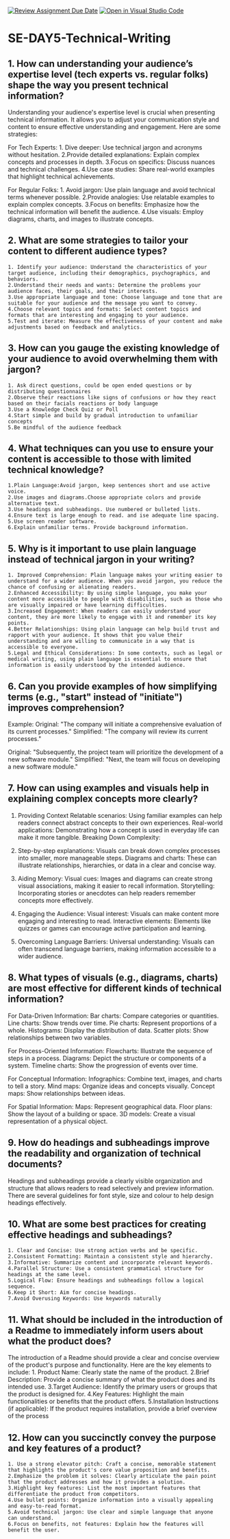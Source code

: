 [![Review Assignment Due Date](https://classroom.github.com/assets/deadline-readme-button-22041afd0340ce965d47ae6ef1cefeee28c7c493a6346c4f15d667ab976d596c.svg)](https://classroom.github.com/a/zsAR-pyY)
[![Open in Visual Studio Code](https://classroom.github.com/assets/open-in-vscode-2e0aaae1b6195c2367325f4f02e2d04e9abb55f0b24a779b69b11b9e10269abc.svg)](https://classroom.github.com/online_ide?assignment_repo_id=15719323&assignment_repo_type=AssignmentRepo)
# SE-DAY5-Technical-Writing
## 1. How can understanding your audience’s expertise level (tech experts vs. regular folks) shape the way you present technical information?

Understanding your audience's expertise level is crucial when presenting technical information. It allows you to adjust your communication style and content to ensure effective understanding and engagement. Here are some strategies:

For Tech Experts:
    1. Dive deeper: Use technical jargon and acronyms without hesitation.
    2.Provide detailed explanations: Explain complex concepts and processes in depth.
    3.Focus on specifics: Discuss nuances and technical challenges.
    4.Use case studies: Share real-world examples that highlight technical achievements.

For Regular Folks:
    1. Avoid jargon: Use plain language and avoid technical terms whenever possible.
    2.Provide analogies: Use relatable examples to explain complex concepts.
    3.Focus on benefits: Emphasize how the technical information will benefit the audience.
    4.Use visuals: Employ diagrams, charts, and images to illustrate concepts.

## 2. What are some strategies to tailor your content to different audience types?

    1. Identify your audience: Understand the characteristics of your target audience, including their demographics, psychographics, and behaviors.
    2.Understand their needs and wants: Determine the problems your audience faces, their goals, and their interests.
    3.Use appropriate language and tone: Choose language and tone that are suitable for your audience and the message you want to convey.
    4.Choose relevant topics and formats: Select content topics and formats that are interesting and engaging to your audience.
    5.Test and iterate: Measure the effectiveness of your content and make adjustments based on feedback and analytics.

## 3. How can you gauge the existing knowledge of your audience to avoid overwhelming them with jargon?

    1. Ask direct questions, could be open ended questions or by distributing questionnaires
    2.Observe their reactions like signs of confusions or how they react based on their facials reactions or body language 
    3.Use a Knowledge Check Quiz or Poll
    4.Start simple and build by gradual introduction to unfamiliar concepts
    5.Be mindful of the audience feedback 


## 4. What techniques can you use to ensure your content is accessible to those with limited technical knowledge?

    1.Plain Language:Avoid jargon, keep sentences short and use active voice.
    2.Use images and diagrams.Choose appropriate colors and provide alternative text.
    3.Use headings and subheadings. Use numbered or bulleted lists.
    4.Ensure text is large enough to read. and ise adequate line spacing. 
    5.Use screen reader software.
    6.Explain unfamiliar terms. Provide background information.

## 5. Why is it important to use plain language instead of technical jargon in your writing?
    1. Improved Comprehension: Plain language makes your writing easier to understand for a wider audience. When you avoid jargon, you reduce the chance of confusing or alienating readers.
    2.Enhanced Accessibility: By using simple language, you make your content more accessible to people with disabilities, such as those who are visually impaired or have learning difficulties.
    3.Increased Engagement: When readers can easily understand your content, they are more likely to engage with it and remember its key points.
    4.Better Relationships: Using plain language can help build trust and rapport with your audience. It shows that you value their understanding and are willing to communicate in a way that is accessible to everyone.
    5.Legal and Ethical Considerations: In some contexts, such as legal or medical writing, using plain language is essential to ensure that information is easily understood by the intended audience.


## 6. Can you provide examples of how simplifying terms (e.g., "start" instead of "initiate") improves comprehension?
Example:
Original: "The company will initiate a comprehensive evaluation of its current processes."
Simplified: "The company will review its current processes."

Original: "Subsequently, the project team will prioritize the development of a new software module."
Simplified: "Next, the team will focus on developing a new software module."

## 7. How can using examples and visuals help in explaining complex concepts more clearly?
1. Providing Context
Relatable scenarios: Using familiar examples can help readers connect abstract concepts to their own experiences.
Real-world applications: Demonstrating how a concept is used in everyday life can make it more tangible.
Breaking Down Complexity:

2.  Step-by-step explanations: Visuals can break down complex processes into smaller, more manageable steps.
Diagrams and charts: These can illustrate relationships, hierarchies, or data in a clear and concise way.
3.  Aiding Memory:
Visual cues: Images and diagrams can create strong visual associations, making it easier to recall information.
Storytelling: Incorporating stories or anecdotes can help readers remember concepts more effectively.
4. Engaging the Audience:
Visual interest: Visuals can make content more engaging and interesting to read.
Interactive elements: Elements like quizzes or games can encourage active participation and learning.
5. Overcoming Language Barriers:
Universal understanding: Visuals can often transcend language barriers, making information accessible to a wider audience. 

## 8. What types of visuals (e.g., diagrams, charts) are most effective for different kinds of technical information?

For Data-Driven Information:
Bar charts: Compare categories or quantities.
Line charts: Show trends over time.
Pie charts: Represent proportions of a whole.
Histograms: Display the distribution of data.
Scatter plots: Show relationships between two variables.

For Process-Oriented Information:
Flowcharts: Illustrate the sequence of steps in a process.
Diagrams: Depict the structure or components of a system.
Timeline charts: Show the progression of events over time.

For Conceptual Information:
Infographics: Combine text, images, and charts to tell a story.
Mind maps: Organize ideas and concepts visually.
Concept maps: Show relationships between ideas.

For Spatial Information:
Maps: Represent geographical data.
Floor plans: Show the layout of a building or space.
3D models: Create a visual representation of a physical object.


## 9. How do headings and subheadings improve the readability and organization of technical documents?

Headings and subheadings provide a clearly visible organization and structure that allows readers to read selectively and preview information. There are several guidelines for font style, size and colour to help design headings effectively.

## 10. What are some best practices for creating effective headings and subheadings?

    1. Clear and Concise: Use strong action verbs and be specific.
    2.Consistent Formatting: Maintain a consistent style and hierarchy.
    3.Informative: Summarize content and incorporate relevant keywords. 
    4.Parallel Structure: Use a consistent grammatical structure for headings at the same level.
    5.Logical Flow: Ensure headings and subheadings follow a logical sequence.
    6.Keep it Short: Aim for concise headings.
    7.Avoid Overusing Keywords: Use keywords naturally

## 11. What should be included in the introduction of a Readme to immediately inform users about what the product does?

The introduction of a Readme should provide a clear and concise overview of the product's purpose and functionality. Here are the key elements to include:
    1. Product Name: Clearly state the name of the product.
    2.Brief Description: Provide a concise summary of what the product does and its intended use.
    3.Target Audience: Identify the primary users or groups that the product is designed for.
    4.Key Features: Highlight the main functionalities or benefits that the product offers.
    5.Installation Instructions (if applicable): If the product requires installation, provide a brief overview of the process


## 12. How can you succinctly convey the purpose and key features of a product?
    1. Use a strong elevator pitch: Craft a concise, memorable statement that highlights the product's core value proposition and benefits.
    2.Emphasize the problem it solves: Clearly articulate the pain point that the product addresses and how it provides a solution.
    3.Highlight key features: List the most important features that differentiate the product from competitors.
    4.Use bullet points: Organize information into a visually appealing and easy-to-read format.
    5.Avoid technical jargon: Use clear and simple language that anyone can understand.
    6.Focus on benefits, not features: Explain how the features will benefit the user.

